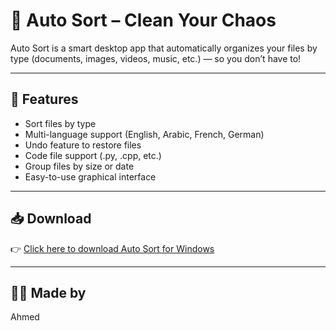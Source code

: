 
# 🧹 Auto Sort – Clean Your Chaos

Auto Sort is a smart desktop app that automatically organizes your files by type (documents, images, videos, music, etc.) — so you don’t have to!

---

## 🚀 Features

- Sort files by type
- Multi-language support (English, Arabic, French, German)
- Undo feature to restore files
- Code file support (.py, .cpp, etc.)
- Group files by size or date
- Easy-to-use graphical interface

---

## 📥 Download

👉 [Click here to download Auto Sort for Windows](https://github.com/Bdbdo/auto-sort/releases/latest)

---

## 👨‍💻 Made by

Ahmed 
